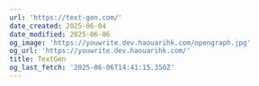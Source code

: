 ```yaml
---
url: 'https://text-gen.com/'
date_created: 2025-06-04
date_modified: 2025-06-06
og_image: 'https://youwrite.dev.haouarihk.com/opengraph.jpg'
og_url: 'https://youwrite.dev.haouarihk.com/'
title: TextGen
og_last_fetch: '2025-06-06T14:41:15.350Z'
---
```



